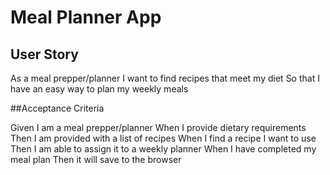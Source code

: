 # Meal Planner App

## User Story

As a meal prepper/planner
I want to find recipes that meet my diet 
So that I have an easy way to plan my weekly meals

##Acceptance Criteria

Given I am a meal prepper/planner
When I provide dietary requirements
Then I am provided with a list of recipes
When I find a recipe I want to use
Then I am able to assign it to a weekly planner
When I have completed my meal plan
Then it will save to the browser
 
